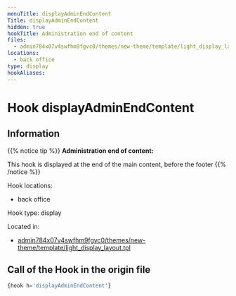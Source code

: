```yaml
---
menuTitle: displayAdminEndContent
Title: displayAdminEndContent
hidden: true
hookTitle: Administration end of content
files:
  - admin784x07v4swfhm9fgvc0/themes/new-theme/template/light_display_layout.tpl
locations:
  - back office
type: display
hookAliases:
---
```


# Hook displayAdminEndContent

## Information

{{% notice tip %}}
**Administration end of content:** 

This hook is displayed at the end of the main content, before the footer
{{% /notice %}}

Hook locations: 
  - back office

Hook type: display

Located in: 
  - [admin784x07v4swfhm9fgvc0/themes/new-theme/template/light_display_layout.tpl](https://github.com/PrestaShop/PrestaShop/blob/8.0.x/admin784x07v4swfhm9fgvc0/themes/new-theme/template/light_display_layout.tpl)

## Call of the Hook in the origin file

```php
{hook h='displayAdminEndContent'}
```